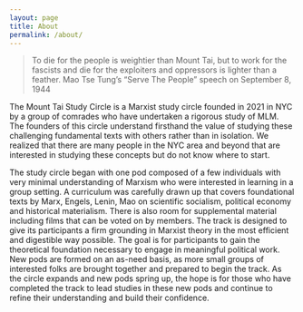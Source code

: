 ```yaml
---
layout: page
title: About
permalink: /about/
---
```


> To die for the people is weightier than Mount Tai, but to work for the fascists and die for the exploiters and oppressors is lighter than a feather.
> Mao Tse Tung’s “Serve The People” speech on September 8, 1944

The Mount Tai Study Circle is a Marxist study circle founded in 2021 in NYC by a group of comrades who have undertaken a rigorous study of MLM. The founders of this circle understand firsthand the value of studying these challenging fundamental texts with others rather than in isolation. We realized that there are many people in the NYC area and beyond that are interested in studying these concepts but do not know where to start. 

The study circle began with one pod composed of a few individuals with very minimal understanding of Marxism who were interested in learning in a group setting. A curriculum was carefully drawn up that covers foundational texts by Marx, Engels, Lenin, Mao on scientific socialism, political economy and historical materialism. There is also room for supplemental material including films that can be voted on by members. The track is designed to give its participants a firm grounding in Marxist theory in the most efficient and digestible way possible. The goal is for participants to gain the theoretical foundation necessary to engage in meaningful political work. New pods are formed on an as-need basis, as more small groups of interested folks are brought together and prepared to begin the track. As the circle expands and new pods spring up, the hope is for those who have completed the track to lead studies in these new pods and continue to refine their understanding and build their confidence. 
